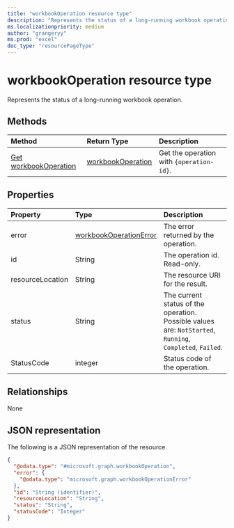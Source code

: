 ```yaml
---
title: "workbookOperation resource type"
description: "Represents the status of a long-running workbook operations."
ms.localizationpriority: medium
author: "grangeryy"
ms.prod: "excel"
doc_type: "resourcePageType"
---
```


# workbookOperation resource type

Represents the status of a long-running workbook operation.


## Methods

| Method       | Return Type | Description |
|:-------------|:------------|:------------|
| [Get workbookOperation](../api/workbookoperation-get.md) | [workbookOperation](workbookoperation.md) | Get the operation with `{operation-id}`. |


## Properties

| Property     | Type        | Description |
|:-------------|:------------|:------------|
|error|[workbookOperationError](workbookoperationerror.md)| The error returned by the operation.|
|id|String| The operation id. Read-only.|
|resourceLocation|String| The resource URI for the result.|
|status|String| The current status of the operation. Possible values are: `NotStarted`, `Running`, `Completed`, `Failed`.|
|StatusCode| integer| Status code of the operation. | 

## Relationships

None

## JSON representation

The following is a JSON representation of the resource.

<!-- {
  "blockType": "resource",
  "optionalProperties": [
    "id", "status", "error", "resourceLocation"
  ],
  "@odata.type": "microsoft.graph.workbookOperation",
  "keyProperty": "id"
}-->

```json
{
  "@odata.type": "#microsoft.graph.workbookOperation",
  "error": {
    "@odata.type": "microsoft.graph.workbookOperationError"
  },
  "id": "String (identifier)",
  "resourceLocation": "String",
  "status": "String",
  "statusCode": "Integer"
}
```

<!-- uuid: 16cd6b66-4b1a-43a1-adaf-3a886856ed98
2019-02-04 14:57:30 UTC -->
<!-- {
  "type": "#page.annotation",
  "description": "workbookOperation resource",
  "keywords": "",
  "section": "documentation",
  "tocPath": ""
}-->
